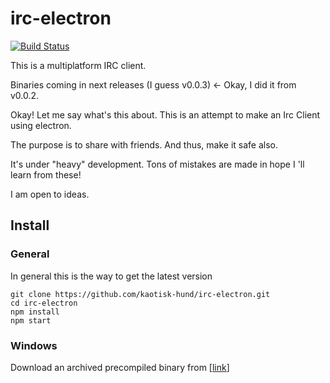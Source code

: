 # irc-electron

[![Build Status](https://travis-ci.org/kaotisk-hund/irc-electron.svg?branch=master)](https://travis-ci.org/kaotisk-hund/irc-electron)

This is a multiplatform IRC client.

Binaries coming in next releases (I guess v0.0.3) <- Okay, I did it from v0.0.2.

Okay! Let me say what's this about. This is an attempt to make an Irc Client using electron.

The purpose is to share with friends. And thus, make it safe also.

It's under "heavy" development. Tons of mistakes are made in hope I 'll learn from these!

I am open to ideas.

## Install

### General
In general this is the way to get the latest version

```
git clone https://github.com/kaotisk-hund/irc-electron.git
cd irc-electron
npm install
npm start
```

### Windows
Download an archived precompiled binary from [[link](https://github.com/kaotisk-hund/irc-electron/releases#latest)]
